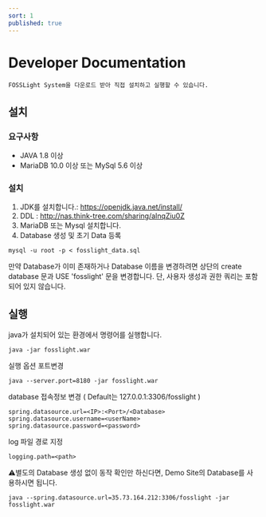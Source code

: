 ```yaml
---
sort: 1
published: true
---
```

# Developer Documentation
```note
FOSSLight System을 다운로드 받아 직접 설치하고 실행할 수 있습니다. 
```

## 설치
### 요구사항
- JAVA 1.8 이상
- MariaDB 10.0 이상 또는 MySql 5.6 이상

### 설치
1. JDK를 설치합니다.: https://openjdk.java.net/install/
2. DDL : http://nas.think-tree.com/sharing/aInqZiu0Z 
3. MariaDB 또는 Mysql 설치합니다. 
4. Database 생성 및 초기 Data 등록
```
mysql -u root -p < fosslight_data.sql
```
만약 Database가 이미 존재하거나 Database 이름을 변경하려면 상단의 create database 문과 USE 'fosslight' 문을 변경합니다.
단, 사용자 생성과 권한 쿼리는 포함되어 있지 않습니다. 

## 실행
java가 설치되어 있는 환경에서 명령어를 실행합니다. 
```
java -jar fosslight.war
```
실행 옵션
포트변경
```
java --server.port=8180 -jar fosslight.war
```
database 접속정보 변경 ( Default는 127.0.0.1:3306/fosslight )
```
spring.datasource.url=<IP>:<Port>/<Database>
spring.datasource.username=<userName>
spring.datasource.password=<password>
```
log 파일 경로 지정
```
logging.path=<path>
```
⚠️별도의 Database 생성 없이 동작 확인만 하신다면, Demo Site의 Database를 사용하시면 됩니다.
```
java --spring.datasource.url=35.73.164.212:3306/fosslight -jar fosslight.war
```